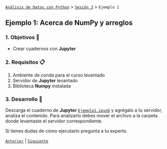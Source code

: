 [`Análisis de Datos con Python`](../../README.md) > [`Sesión 3`](../README.md) > `Ejemplo 1`

## Ejemplo 1: Acerca de __NumPy__ y arreglos

### 1. Objetivos :dart:

- Crear cuadernos con __Jupyter__

### 2. Requisitos :clipboard:

1. Ambiente de conda para el curso levantado
1. Servidor de __Jupyter__ levantado
1. Biblioteca __Numpy__ instalada

### 3. Desarrollo :rocket:

Descarga el cuaderno de __Jupyter__ [`Ejemplo1.ipynb`](codigos/Ejemplo1.ipynb) y agrégalo a tu servidor, analiza el contenido. Para analizarlo debes mover el archivo a la carpeta donde levantaste el servidor correspondiente.

Si tienes dudas de cómo ejecutarlo pregunta a tu experto.

[`Anterior`](../README.md#jupyter-notebooks) | [`Siguiente`](../reto01/README.md)
